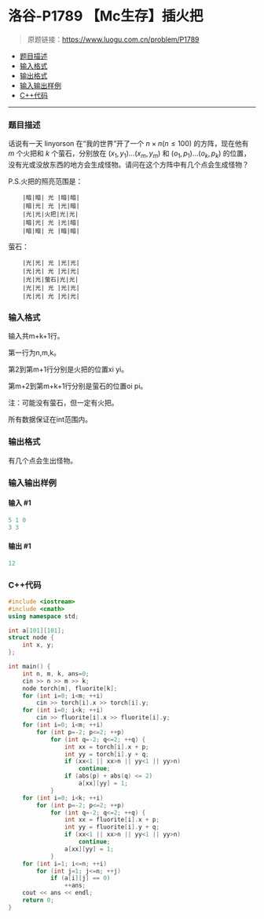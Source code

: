 # 洛谷-P1789 【Mc生存】插火把

> 原题链接：https://www.luogu.com.cn/problem/P1789

- [题目描述](#题目描述)
- [输入格式](#输入格式)
- [输出格式](#输出格式)
- [输入输出样例](#输入输出样例)
- [C++代码](#C++代码)

---

### <a name="题目描述">题目描述</a>

话说有一天 linyorson 在“我的世界”开了一个 $n\times n(n\le 100)$ 的方阵，现在他有 $m$ 个火把和 $k$ 个萤石，分别放在 $(x_1,y_1)...(x_m,y_m)$ 和 $(o_1,p_1)...(o_k,p_k)$ 的位置，没有光或没放东西的地方会生成怪物。请问在这个方阵中有几个点会生成怪物？

P.S.火把的照亮范围是：

```
    |暗|暗| 光 |暗|暗|
    |暗|光| 光 |光|暗|
    |光|光|火把|光|光|
    |暗|光| 光 |光|暗|
    |暗|暗| 光 |暗|暗|
```

萤石：

```
    |光|光| 光 |光|光|
    |光|光| 光 |光|光|
    |光|光|萤石|光|光|
    |光|光| 光 |光|光|
    |光|光| 光 |光|光|
```

### <a name="输入格式">输入格式</a>

输入共m+k+1行。

第一行为n,m,k。

第2到第m+1行分别是火把的位置xi yi。

第m+2到第m+k+1行分别是萤石的位置oi pi。

注：可能没有萤石，但一定有火把。

所有数据保证在int范围内。

### <a name="输出格式">输出格式</a>

有几个点会生出怪物。

### <a name="输入输出样例">输入输出样例</a>

#### 输入 #1

```c++
5 1 0
3 3
```

#### 输出 #1

```c++
12
```

### <a name="C++代码">C++代码</a>

```c++
#include <iostream>
#include <cmath>
using namespace std;

int a[101][101];
struct node {
    int x, y;
};

int main() {
    int n, m, k, ans=0;
    cin >> n >> m >> k;
    node torch[m], fluorite[k];
    for (int i=0; i<m; ++i)
        cin >> torch[i].x >> torch[i].y;
    for (int i=0; i<k; ++i)
        cin >> fluorite[i].x >> fluorite[i].y;
    for (int i=0; i<m; ++i)
        for (int p=-2; p<=2; ++p)
            for (int q=-2; q<=2; ++q) {
                int xx = torch[i].x + p;
                int yy = torch[i].y + q;
                if (xx<1 || xx>n || yy<1 || yy>n)
                    continue;
                if (abs(p) + abs(q) <= 2)
                    a[xx][yy] = 1;
            }
    for (int i=0; i<k; ++i)
        for (int p=-2; p<=2; ++p)
            for (int q=-2; q<=2; ++q) {
                int xx = fluorite[i].x + p;
                int yy = fluorite[i].y + q;
                if (xx<1 || xx>n || yy<1 || yy>n)
                    continue;
                a[xx][yy] = 1;
            }
    for (int i=1; i<=n; ++i)
        for (int j=1; j<=n; ++j)
            if (a[i][j] == 0)
                ++ans;
    cout << ans << endl;
    return 0;
}
```